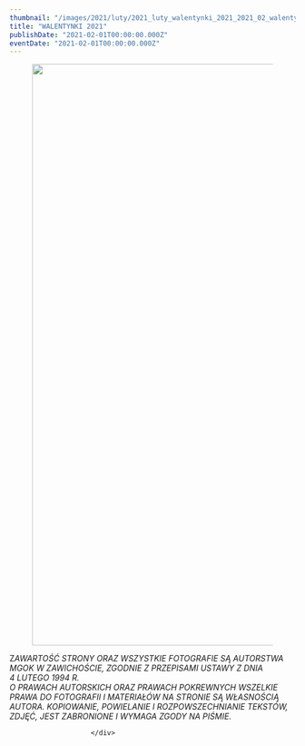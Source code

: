```yaml
---
thumbnail: "/images/2021/luty/2021_luty_walentynki_2021_2021_02_walentynki_2021_pl1-724x1024.jpg"
title: "WALENTYNKI 2021"
publishDate: "2021-02-01T00:00:00.000Z"
eventDate: "2021-02-01T00:00:00.000Z"
---
```


<div class="entry-content">
							
							
<figure class="wp-block-image size-large"><a href="http://mgok-zawichost.pl/wp-content/uploads/2021/02/pl1.jpg"><img fetchpriority="high" decoding="async" width="724" height="1024" src="/images/2021/luty/2021_luty_walentynki_2021_2021_02_walentynki_2021_pl1-724x1024.jpg" alt="" class="wp-image-7857" srcset="/images/2021/luty/2021_luty_walentynki_2021_2021_02_walentynki_2021_pl1-724x1024.jpg 724w, /images/2021/luty/pl1-212x300.jpg 212w, /images/2021/luty/pl1-768x1086.jpg 768w, /images/2021/luty/pl1.jpg 800w" sizes="(max-width: 724px) 100vw, 724px"></a></figure>



<p>Z<em>AWARTOŚĆ STRONY ORAZ WSZYSTKIE FOTOGRAFIE SĄ AUTORSTWA MGOK W ZAWICHOŚCIE, ZGODNIE Z PRZEPISAMI USTAWY Z DNIA&nbsp;</em><br><em>4 LUTEGO 1994 R.<br>O PRAWACH AUTORSKICH ORAZ PRAWACH POKREWNYCH WSZELKIE PRAWA DO FOTOGRAFII I MATERIAŁÓW NA STRONIE SĄ WŁASNOŚCIĄ AUTORA. KOPIOWANIE, POWIELANIE I ROZPOWSZECHNIANIE TEKSTÓW, ZDJĘĆ, JEST ZABRONIONE I WYMAGA ZGODY NA PIŚMIE</em>.</p>
						
						</div>
